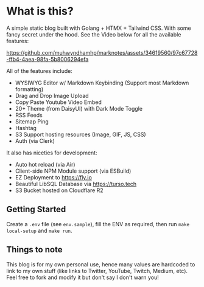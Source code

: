 # What is this?
A simple static blog built with Golang + HTMX + Tailwind CSS. With some fancy secret under the hood. See the Video below for all the available features:



https://github.com/muhwyndhamhp/marknotes/assets/34619560/97c67728-ffb4-4aea-98fa-5b8006294efa



All of the features include:
- WYSIWYG Editor w/ Markdown Keybinding (Support most Markdown formatting)
- Drag and Drop Image Upload
- Copy Paste Youtube Video Embed
- 20+ Theme (from DaisyUI) with Dark Mode Toggle
- RSS Feeds
- Sitemap Ping
- Hashtag
- S3 Support hosting resources (Image, GIF, JS, CSS)
- Auth (via Clerk)

It also has niceties for development:
- Auto hot reload (via Air)
- Client-side NPM Module support (via ESBuild)
- EZ Deployment to https://fly.io
- Beautiful LibSQL Database via https://turso.tech
- S3 Bucket hosted on Cloudflare R2

## Getting Started
Create a `.env` file (see `env.sample`), fill the ENV as required, then run `make local-setup` and `make run`. 

## Things to note
This blog is for my own personal use, hence many values are hardcoded to link to my own stuff (like links to Twitter, YouTube, Twitch, Medium, etc). Feel free to fork and modify it but don't say I don't warn you!
